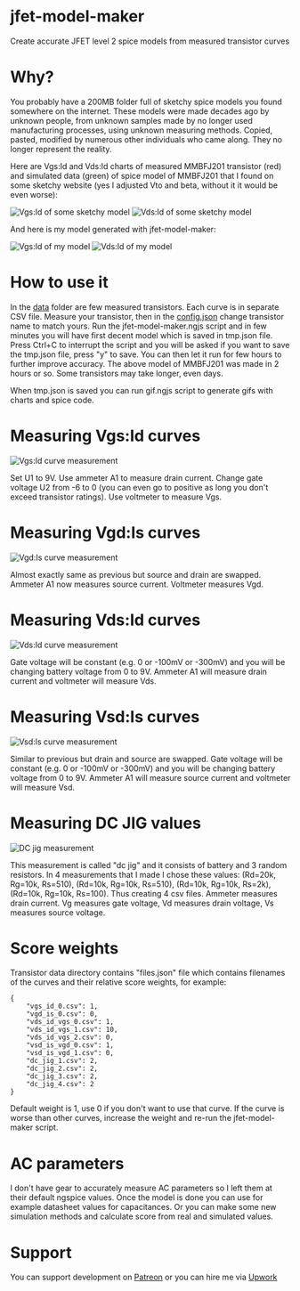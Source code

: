 # jfet-model-maker

Create accurate JFET level 2 spice models from measured transistor curves

# Why?

You probably have a 200MB folder full of sketchy spice models you found somewhere on the internet. These models were made decades ago by unknown people,
from unknown samples made by no longer used manufacturing processes, using unknown measuring methods. Copied, pasted, modified by numerous 
other individuals who came along. They no longer represent the reality.

Here are Vgs:Id and Vds:Id charts of measured MMBFJ201 transistor (red) and simulated data (green) of spice model of MMBFJ201 
that I found on some sketchy website (yes I adjusted Vto and beta, without it it would be even worse):

![Vgs:Id of some sketchy model](image/chart1.gif)
![Vds:Id of some sketchy model](image/chart2.gif)

And here is my model generated with jfet-model-maker:

![Vgs:Id of my model](image/chart3.gif)
![Vds:Id of my model](image/chart4.gif)

# How to use it

In the [data](data/) folder are few measured transistors. Each curve is in separate CSV file. 
Measure your transistor, then in the [config.json](config.json) change transistor name to match yours.
Run the jfet-model-maker.ngjs script and in few minutes you will have first decent model which is saved in tmp.json file. 
Press Ctrl+C to interrupt the script and you will be asked if you want to save the tmp.json file, press "y" to save.
You can then let it run for few hours to further improve accuracy. The above model of MMBFJ201 was made in 2 hours or so.
Some transistors may take longer, even days.

When tmp.json is saved you can run gif.ngjs script to generate gifs with charts and spice code.

# Measuring Vgs:Id curves

![Vgs:Id curve measurement](image/measurement1.gif)

Set U1 to 9V. Use ammeter A1 to measure drain current.
Change gate voltage U2 from -6 to 0 (you can even go to positive as long you don't exceed transistor ratings).
Use voltmeter to measure Vgs.

# Measuring Vgd:Is curves

![Vgd:Is curve measurement](image/measurement2.gif)

Almost exactly same as previous but source and drain are swapped.
Ammeter A1 now measures source current.
Voltmeter measures Vgd.

# Measuring Vds:Id curves

![Vds:Id curve measurement](image/measurement3.gif)

Gate voltage will be constant (e.g. 0 or -100mV or -300mV) and you will be changing battery voltage from 0 to 9V.
Ammeter A1 will measure drain current and voltmeter will measure Vds.

# Measuring Vsd:Is curves

![Vsd:Is curve measurement](image/measurement4.gif)

Similar to previous but drain and source are swapped.
Gate voltage will be constant (e.g. 0 or -100mV or -300mV) and you will be changing battery voltage from 0 to 9V.
Ammeter A1 will measure source current and voltmeter will measure Vsd.

# Measuring DC JIG values

![DC jig measurement](image/measurement5.gif)

This measurement is called "dc jig" and it consists of battery and 3 random resistors. In 4 measurements that I made I chose these values: 
(Rd=20k, Rg=10k, Rs=510), (Rd=10k, Rg=10k, Rs=510), (Rd=10k, Rg=10k, Rs=2k), (Rd=10k, Rg=10k, Rs=100). Thus creating 4 csv files.
Ammeter measures drain current. Vg measures gate voltage, Vd measures drain voltage, Vs measures source voltage.

# Score weights

Transistor data directory contains "files.json" file which contains filenames of the curves and their relative score weights, for example:

    {
        "vgs_id_0.csv": 1,
        "vgd_is_0.csv": 0,
        "vds_id_vgs_0.csv": 1,
        "vds_id_vgs_1.csv": 10,
        "vds_id_vgs_2.csv": 0,
        "vsd_is_vgd_0.csv": 1,
        "vsd_is_vgd_1.csv": 0,
        "dc_jig_1.csv": 2,
        "dc_jig_2.csv": 2,
        "dc_jig_3.csv": 2,
        "dc_jig_4.csv": 2
    }

Default weight is 1, use 0 if you don't want to use that curve. If the curve is worse than other curves, increase the weight and 
re-run the jfet-model-maker script.

# AC parameters

I don't have gear to accurately measure AC parameters so I left them at their default ngspice values. 
Once the model is done you can use for example datasheet values for capacitances.
Or you can make some new simulation methods and calculate score from real and simulated values.

# Support

You can support development on [Patreon](https://www.patreon.com/DusanHalicky) or you can hire me via [Upwork](https://www.upwork.com/freelancers/~013b4c3d6e772fdb01)

